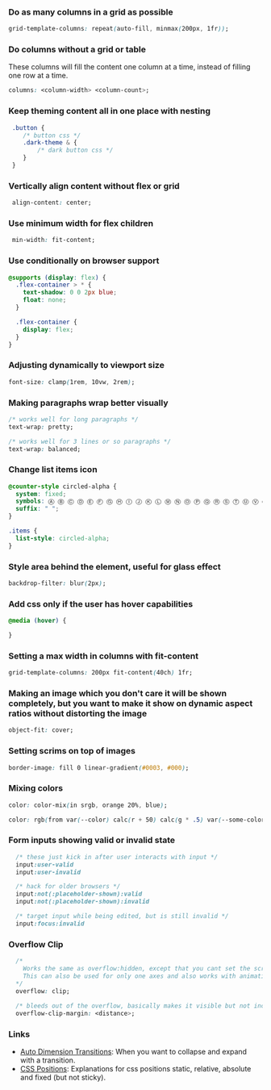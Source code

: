 ### Do as many columns in a grid as possible

```css
grid-template-columns: repeat(auto-fill, minmax(200px, 1fr));
```

### Do columns without a grid or table
These columns will fill the content one column at a time, instead of filling one row at a time.

```css
columns: <column-width> <column-count>;
```

### Keep theming content all in one place with nesting
```css
 .button {
    /* button css */
    .dark-theme & {
        /* dark button css */
    }
 }
```

### Vertically align content without flex or grid
```css
 align-content: center;
```

### Use minimum width for flex children
```css
 min-width: fit-content;
```

### Use conditionally on browser support
```css
@supports (display: flex) {
  .flex-container > * {
    text-shadow: 0 0 2px blue;
    float: none;
  }

  .flex-container {
    display: flex;
  }
}
```

### Adjusting dynamically to viewport size

```css
font-size: clamp(1rem, 10vw, 2rem);
```

### Making paragraphs wrap better visually

```css
/* works well for long paragraphs */
text-wrap: pretty;

/* works well for 3 lines or so paragraphs */
text-wrap: balanced;
```

### Change list items icon

```css
@counter-style circled-alpha {
  system: fixed;
  symbols: Ⓐ Ⓑ Ⓒ Ⓓ Ⓔ Ⓕ Ⓖ Ⓗ Ⓘ Ⓙ Ⓚ Ⓛ Ⓜ Ⓝ Ⓞ Ⓟ Ⓠ Ⓡ Ⓢ Ⓣ Ⓤ Ⓥ Ⓦ Ⓧ Ⓨ Ⓩ;
  suffix: " ";
}

.items {
  list-style: circled-alpha;
}
```

### Style area behind the element, useful for glass effect

```css
backdrop-filter: blur(2px);
```

### Add css only if the user has hover capabilities

```css
@media (hover) {

}
```

### Setting a max width in columns with fit-content

```css
grid-template-columns: 200px fit-content(40ch) 1fr;
```

### Making an image which you don't care it will be shown completely, but you want to make it show on dynamic aspect ratios without distorting the image

```css
object-fit: cover;
```

### Setting scrims on top of images

```css
border-image: fill 0 linear-gradient(#0003, #000);
```

### Mixing colors

```css
color: color-mix(in srgb, orange 20%, blue);

color: rgb(from var(--color) calc(r + 50) calc(g * .5) var(--some-color));
```

### Form inputs showing valid or invalid state

```css
  /* these just kick in after user interacts with input */
  input:user-valid
  input:user-invalid

  /* hack for older browsers */
  input:not(:placeholder-shown):valid
  input:not(:placeholder-shown):invalid

  /* target input while being edited, but is still invalid */
  input:focus:invalid
```

### Overflow Clip

```css
  /*
    Works the same as overflow:hidden, except that you cant set the scroll programatically.
    This can also be used for only one axes and also works with animations.
  */
  overflow: clip;
  
  /* bleeds out of the overflow, basically makes it visible but not increase parents size */
  overflow-clip-margin: <distance>;
```

### Links
- [Auto Dimension Transitions](https://css-tricks.com/using-css-transitions-auto-dimensions/): When you want to collapse and expand with a transition.
- [CSS Positions](https://zellwk.com/blog/css-positions/): Explanations for css positions static, relative, absolute and fixed (but not sticky).